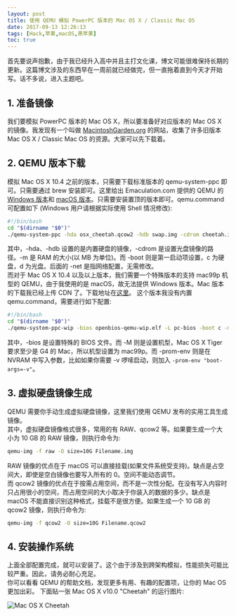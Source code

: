 ```yaml
---
layout: post
title: 使用 QEMU 模拟 PowerPC 版本的 Mac OS X / Classic Mac OS
date: 2017-09-13 12:26:13
tags: [Hack,苹果,macOS,黑苹果]
toc: true
---
```


首先要说声抱歉，由于我已经升入高中并且主打文化课，博文可能很难保持长期的更新。这篇博文涉及的东西早在一周前就已经做完，但一直拖着直到今天才开始写。话不多说，进入主题吧。

## 1. 准备镜像
我们要模拟 PowerPC 版本的 Mac OS X，所以要准备好对应版本的 Mac OS X 的镜像。我发现有一个叫做 [MacintoshGarden.org](http://macintoshgarden.org/) 的网站，收集了许多旧版本 Mac OS X / Classic Mac OS 的资源。大家可以先下载着。

## 2. QEMU 版本下载
模拟 Mac OS X 10.4 之前的版本，只需要下载标准版本的  qemu-system-ppc 即可。只需要通过 brew 安装即可。这里给出 Emaculation.com 提供的 QEMU 的 [Windows 版本](http://www.emaculation.com/forum/viewtopic.php?f=34&t=9028)和 [macOS 版本](http://www.emaculation.com/forum/viewtopic.php?f=34&t=8848)。只需要安装置顶的版本即可。qemu.command 可配置如下 (Windows 用户请根据实际使用 Shell 情况修改):
~~~ bash
#!/bin/bash
cd "$(dirname "$0")"
./qemu-system-ppc -hda osx_cheetah.qcow2 -hdb swap.img -cdrom cheetah.iso -m 512 -boot c -net nic,model=e1000 -net user
~~~ 
其中，-hda、-hdb 设置的是内置硬盘的镜像，-cdrom 是设置光盘镜像的路径。-m 是 RAM 的大小(以 MB 为单位)。而 -boot 则是第一启动项设置，c 为硬盘，d 为光盘。后面的 -net 是指网络配置，无需修改。  
而对于 Mac OS X 10.4 以及以上版本，我们需要一个特殊版本的支持 mac99p 机型的 QEMU，由于我使用的是 macOS，故无法提供 Windows 版本。Mac 版本的下载我已经上传 CDN 了。下载地址在[这里](https://static.chickger.pw/201709/qemu-mac99p.zip)。
这个版本我没有内置 qemu.command，需要进行如下配置:
~~~ bash
#!/bin/bash
cd "$(dirname "$0")"
./qemu-system-ppc-wip -bios openbios-qemu-wip.elf -L pc-bios -boot c -m 1024 -M mac99p -prom-env "auto-boot?=true" -net nic,model=e1000 -net user -hda osx_tiger.qcow2 -hdb swap.img
~~~ 
其中，-bios 是设置特殊的 BIOS 文件。而 -M 则是设置机型，Mac OS X Tiger 要求至少是 G4 的 Mac，所以机型设置为 mac99p。而 -prom-env 则是在 NVRAM 中写入参数，比如如果你需要 -v 啰嗦启动，则加入 `-prom-env "boot-args=-v"`。

## 3. 虚拟硬盘镜像生成
QEMU 需要你手动生成虚拟硬盘镜像，这里我们使用 QEMU 发布的实用工具生成镜像。  
其中，虚拟硬盘镜像格式很多，常用的有 RAW、qcow2 等。如果要生成一个大小为 10 GB 的 RAW 镜像，则执行命令为:
~~~ bash
qemu-img -f raw -O size=10G Filename.img
~~~ 
RAW 镜像的优点在于 macOS 可以直接挂载(如果文件系统受支持)。缺点是占空间大，即使是空白镜像也要写入所有的 0。空间不能动态调节。  
而 qcow2 镜像的优点在于按需占用空间，而不是一次性分配。在没有写入内容时只占用很小的空间，而占用空间的大小取决于你装入的数据的多少。缺点是 macOS 不能直接识别这种格式，挂载不是很方便。如果生成一个 10 GB 的 qcow2 镜像，则执行命令为:
~~~ bash
qemu-img -f qcow2 -O size=10G Filename.qcow2
~~~ 
## 4. 安装操作系统
上面全部配置完成，就可以安装了。这个由于涉及到跨架构模拟，性能损失可能比较严重。因此，请务必耐心充足。  
你可以看看 QEMU 的帮助文档，发现更多有用、有趣的配置项，让你的 Mac OS 更加出彩。
下面贴一张 Mac OS X v10.0 "Cheetah"  的运行图片:

![Mac OS X Cheetah](https://static.chickger.pw/201709/cheetah.png)